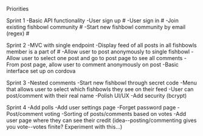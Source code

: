 Priorities

Sprint 1
-Basic API functionality
-User sign up #
-User sign in #
-Join existing fishbowl community #
-Start new fishbowl community by email (regex) #


Sprint 2
-MVC with single endpoint
-Display feed of all posts in all fishbowls member is a part of #
-Allow user to post anonymously to single fishbowl
-Allow user to select one post and go to post page to see all comments
-From post page, allow user to comment anonymously on post
-Basic interface set up on cordova

Sprint 3
-Nested comments
-Start new fishbowl through secret code
-Menu that allows user to select which fishbowls they see on their feed
-User can post/comment with their real name
-Polish UI/UX
-Add security (bcrypt)

Sprint 4
-Add polls
-Add user settings page
-Forget password page
-Post/comment voting
-Sorting of posts/comments based on votes
-Add user page where they can see their credit
(idea--posting/commenting gives you vote--votes finite? Experiment with this...)
